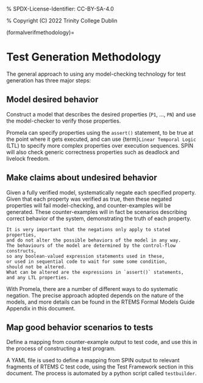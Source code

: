 % SPDX-License-Identifier: CC-BY-SA-4.0

% Copyright (C) 2022 Trinity College Dublin

(formalverifmethodology)=

# Test Generation Methodology

The general approach to using any model-checking technology for test generation
has three major steps:

## Model desired behavior

Construct a model that describes the desired properties (`P1`, ..., `PN`)
and use the model-checker to verify those properties.

Promela can specify properties using the `assert()` statement, to be
true at the point where it gets executed,
and can use {term}`Linear Temporal Logic`
(LTL) to specify more complex properties over execution sequences. SPIN will
also check generic correctness properties such as deadlock and
livelock freedom.

## Make claims about undesired behavior

Given a fully verified model, systematically negate each specified property.
Given that each property was verified as true,
then these negated properties will fail model-checking,
and counter-examples will be
generated. These counter-examples will in fact be scenarios describing correct
behavior of the system, demonstrating the truth of each property.

```{warning}
It is very important that the negations only apply to stated properties,
and do not alter the possible behaviors of the model in any way.
The behaviours of the model are determined by the control-flow constructs,
so any boolean-valued expression statements used in these,
or used in sequential code to wait for some some condition,
should not be altered.
What can be altered are the expressions in `assert()` statements,
and any LTL properties.
```

With Promela, there are a number of different ways to do systematic
negation. The precise approach adopted depends on the nature of the models, and
more details can be found
in the RTEMS Formal Models Guide Appendix in this document.

## Map good behavior scenarios to tests

Define a mapping from counter-example output to test code,
and use this in the process of constructing a test program.

A YAML file is used to define a mapping from SPIN output to
relevant fragments of RTEMS C test code, using the Test Framework section
in this document.
The process is automated by a python script called `testbuilder`.
